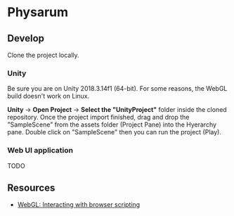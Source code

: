 # Physarum

## Develop

Clone the project locally.

### Unity

Be sure you are on Unity 2018.3.14f1 (64-bit). For some reasons, the WebGL build doesn't work on Linux.

**Unity** -> **Open Project** -> **Select the "UnityProject"** folder inside the cloned repository. Once the project import finished, drag and drop the "SampleScene" from the assets folder (Project Pane) into the Hyerarchy pane. Double click on "SampleScene" then you can run the project (Play).

### Web UI application

TODO

## Resources

- [WebGL: Interacting with browser scripting](https://docs.unity3d.com/2018.4/Documentation/Manual/webgl-interactingwithbrowserscripting.html)